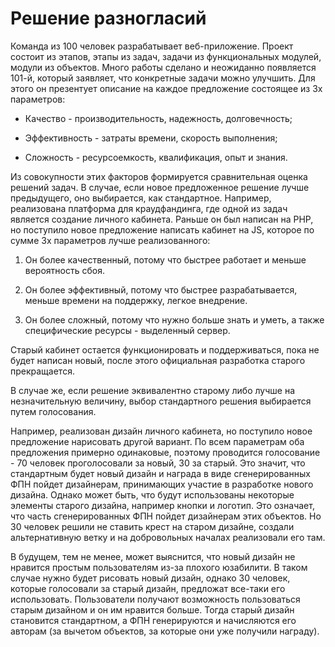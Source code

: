 # Решение разногласий

Команда из 100 человек разрабатывает веб-приложение. Проект состоит из этапов, этапы из задач, задачи из функциональных модулей, модули из объектов. Много работы сделано и неожиданно появляется 101-й, который заявляет, что конкретные задачи можно улучшить. Для этого он презентует описание на каждое предложение состоящее из 3х параметров:

- Качество - производительность, надежность, долговечность;

- Эффективность - затраты времени, скорость выполнения;

- Сложность - ресурсоемкость, квалификация, опыт и знания.

Из совокупности этих факторов формируется сравнительная оценка решений задач. В случае, если новое предложенное решение лучше предыдущего, оно выбирается, как стандартное. 
Например, реализована платформа для краудфандинга, где одной из задач является создание личного кабинета. Раньше он был написан на PHP, но поступило новое предложение написать кабинет на JS, которое по сумме 3х параметров лучше реализованного:

1. Он более качественный, потому что быстрее работает и меньше вероятность сбоя. 

2. Он более эффективный, потому что быстрее разрабатывается, меньше времени на поддержку, легкое внедрение.

3. Он более сложный, потому что нужно больше знать и уметь, а также специфические ресурсы - выделенный сервер.

Старый кабинет остается функционировать и поддерживаться, пока не будет написан новый, после этого официальная разработка старого прекращается. 

В случае же, если решение эквивалентно старому либо лучше на незначительную величину, выбор стандартного решения выбирается путем голосования. 

Например, реализован дизайн личного кабинета, но поступило новое предложение нарисовать другой вариант. По всем параметрам оба предложения примерно одинаковые, поэтому проводится голосование - 70 человек проголосовали за новый, 30 за старый. Это значит, что стандартным будет новый дизайн и награда в виде сгенерированных ФПН пойдет дизайнерам, принимающих участие в разработке нового дизайна. Однако может быть, что будут использованы некоторые элементы старого дизайна, например кнопки и логотип. Это означает, что часть сгенерированных ФПН пойдет дизайнерам этих объектов. Но 30 человек решили не ставить крест на старом дизайне, создали альтернативную ветку и на добровольных началах реализовали его там. 

В будущем, тем не менее, может выяснится, что новый дизайн не нравится простым пользователям из-за плохого юзабилити. В таком случае нужно будет рисовать новый дизайн, однако 30 человек, которые голосовали за старый дизайн, предложат все-таки его использовать. Пользователи получают возможность пользоваться старым дизайном и он им нравится больше. Тогда старый дизайн становится стандартном, а ФПН генерируются и начисляются его авторам (за вычетом объектов, за которые они уже получили награду). 
